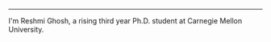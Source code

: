 

-------  



I'm Reshmi Ghosh, a rising third year Ph.D. student at Carnegie Mellon University. 


 
